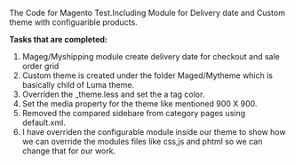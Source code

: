 The Code for Magento Test.Including Module for Delivery date and Custom theme with configuarible products.


<b>Tasks that are completed:</b>

1. Mageg/Myshipping module create delivery date for checkout and sale order grid
2. Custom theme is created under the folder Maged/Mytheme which is basically child of Luma theme.
3. Overriden the _theme.less and set the a tag color.
4. Set the media property for the theme like mentioned 900 X 900.
5. Removed the compared sidebare from category pages using default.xml.  
6. I have overriden the configurable module inside our theme to show how we can override the modules files like css,js and phtml so we can change that for our work.

